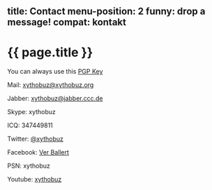 title: Contact
menu-position: 2
funny: drop a message!
compat: kontakt
---

# {{ page.title }}

You can always use this [PGP Key][1]

Mail: <xythobuz@xythobuz.org>

Jabber: xythobuz@jabber.ccc.de

Skype: xythobuz

ICQ: 347449811

Twitter: [@xythobuz][2]

Facebook: [Ver Ballert][3]

PSN: xythobuz

Youtube: [xythobuz][4]

 [1]: files/xythobuz.gpg
 [2]: https://twitter.com/xythobuz
 [3]: https://www.facebook.com/vballert
 [4]: http://www.youtube.com/user/xythobuz